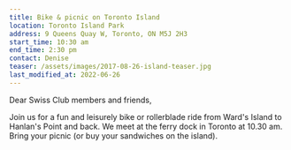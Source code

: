 ```yaml
---
title: Bike & picnic on Toronto Island
location: Toronto Island Park
address: 9 Queens Quay W, Toronto, ON M5J 2H3
start_time: 10:30 am
end_time: 2:30 pm
contact: Denise
teaser: /assets/images/2017-08-26-island-teaser.jpg
last_modified_at: 2022-06-26
---
```


Dear Swiss Club members and friends,

Join us for a fun and leisurely bike or rollerblade ride from Ward's Island to
Hanlan's Point and back. We meet at the ferry dock in Toronto at 10.30 am.
Bring your picnic (or buy your sandwiches on the island).
